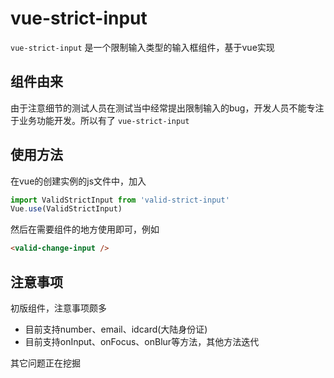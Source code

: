 # vue-strict-input
`vue-strict-input` 是一个限制输入类型的输入框组件，基于vue实现

## 组件由来

由于注意细节的测试人员在测试当中经常提出限制输入的bug，开发人员不能专注于业务功能开发。所以有了 `vue-strict-input` 

## 使用方法

在vue的创建实例的js文件中，加入
```js
import ValidStrictInput from 'valid-strict-input'
Vue.use(ValidStrictInput)
```

然后在需要组件的地方使用即可，例如
```html
<valid-change-input />
```

## 注意事项
初版组件，注意事项颇多
- 目前支持number、email、idcard(大陆身份证)
- 目前支持onInput、onFocus、onBlur等方法，其他方法迭代

其它问题正在挖掘


